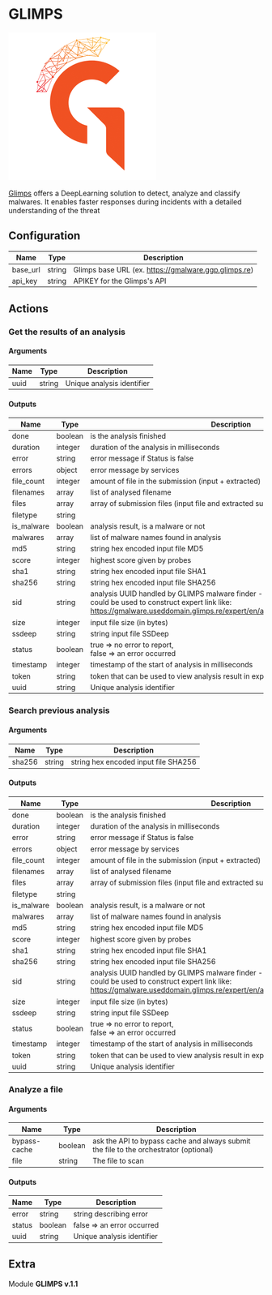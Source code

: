 # GLIMPS


![GLIMPS](../../assets/playbooks/library/glimps.png)


[Glimps](https://www.glimps.fr/) offers a DeepLearning solution to detect, analyze and classify malwares. It enables faster responses during incidents with a detailed understanding of the threat

## Configuration



| Name      |  Type   |  Description  |
| --------- | ------- | --------------------------- |
| base_url | string | Glimps base URL (ex. https://gmalware.ggp.glimps.re) |
| api_key | string | APIKEY for the Glimps's API |








## Actions

### Get the results of an analysis





#### Arguments

| Name      |  Type   |  Description  |
| --------- | ------- | --------------------------- |
| uuid | string | Unique analysis identifier |






#### Outputs
| Name      |  Type   |  Description  |
| --------- | ------- | --------------------------- |
| done | boolean | is the analysis finished |
| duration | integer | duration of the analysis in milliseconds |
| error | string | error message if Status is false |
| errors | object | error message by services |
| file_count | integer | amount of file in the submission (input + extracted) |
| filenames | array | list of analysed filename |
| files | array | array of submission files (input file and extracted sub-files) |
| filetype | string |  |
| is_malware | boolean | analysis result, is a malware or not |
| malwares | array | list of malware names found in analysis |
| md5 | string | string hex encoded input file MD5 |
| score | integer | highest score given by probes |
| sha1 | string | string hex encoded input file SHA1 |
| sha256 | string | string hex encoded input file SHA256 |
| sid | string | analysis UUID handled by GLIMPS malware finder - expert<br/>could be used to construct expert link like:<br/>https://gmalware.useddomain.glimps.re/expert/en/analysis/results/advanced/${SID} |
| size | integer | input file size (in bytes) |
| ssdeep | string | string input file SSDeep |
| status | boolean | true => no error to report,<br/>false => an error occurred |
| timestamp | integer | timestamp of the start of analysis in milliseconds |
| token | string | token that can be used to view analysis result in expert view |
| uuid | string | Unique analysis identifier |







### Search previous analysis





#### Arguments

| Name      |  Type   |  Description  |
| --------- | ------- | --------------------------- |
| sha256 | string | string hex encoded input file SHA256 |






#### Outputs
| Name      |  Type   |  Description  |
| --------- | ------- | --------------------------- |
| done | boolean | is the analysis finished |
| duration | integer | duration of the analysis in milliseconds |
| error | string | error message if Status is false |
| errors | object | error message by services |
| file_count | integer | amount of file in the submission (input + extracted) |
| filenames | array | list of analysed filename |
| files | array | array of submission files (input file and extracted sub-files) |
| filetype | string |  |
| is_malware | boolean | analysis result, is a malware or not |
| malwares | array | list of malware names found in analysis |
| md5 | string | string hex encoded input file MD5 |
| score | integer | highest score given by probes |
| sha1 | string | string hex encoded input file SHA1 |
| sha256 | string | string hex encoded input file SHA256 |
| sid | string | analysis UUID handled by GLIMPS malware finder - expert<br/>could be used to construct expert link like:<br/>https://gmalware.useddomain.glimps.re/expert/en/analysis/results/advanced/${SID}<br/> |
| size | integer | input file size (in bytes) |
| ssdeep | string | string input file SSDeep |
| status | boolean | true => no error to report,<br/>false => an error occurred<br/> |
| timestamp | integer | timestamp of the start of analysis in milliseconds |
| token | string | token that can be used to view analysis result in expert view |
| uuid | string | Unique analysis identifier<br/> |







### Analyze a file





#### Arguments

| Name      |  Type   |  Description  |
| --------- | ------- | --------------------------- |
| bypass-cache | boolean | ask the API to bypass cache and always submit the file to the orchestrator (optional) |
| file | string | The file to scan |






#### Outputs
| Name      |  Type   |  Description  |
| --------- | ------- | --------------------------- |
| error | string | string describing error |
| status | boolean | false => an error occurred |
| uuid | string | Unique analysis identifier |












## Extra

Module **GLIMPS v.1.1**
